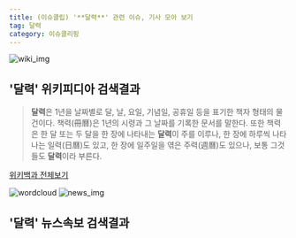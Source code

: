 ```yaml
---
title: (이슈클립) '**달력**' 관련 이슈, 기사 모아 보기
tag: 달력
category: 이슈클리핑
---
```

![wiki_img](https://user-images.githubusercontent.com/42597476/44503234-41136a80-a6d0-11e8-9071-6fc6418eafe4.png)
## **'**달력**'** 위키피디아 검색결과
>**달력**은 1년을 날짜별로 달, 날, 요일, 기념일, 공휴일 등을 표기한 책자 형태의 물건이다. 책력(冊曆)은 1년의 시령과 그 날짜를 기록한 문서를 말한다. 또한 책력은 한 달 또는 두 달을 한 장에 나타내는 **달력**이 주를 이루나, 한 장에 하루씩 나타나는 일력(日曆)도 있고, 한 장에 일주일을 엮은 주력(週曆)도 있으나, 보통 그것들도 **달력**이라 부른다.

<a href="https://ko.wikipedia.org/wiki/달력" target="_blank">위키백과 전체보기</a>

![wordcloud](https://s3.ap-northeast-2.amazonaws.com/lyrics101-wordcloud/2018-09-26-1537913116.png)
![news_img](https://user-images.githubusercontent.com/42597476/44507050-1206f400-a6e4-11e8-8d98-7ffbfebb353f.png)
## **'**달력**'** 뉴스속보 검색결과

